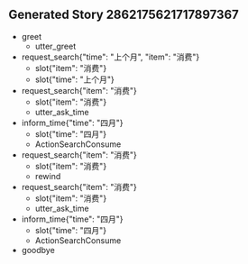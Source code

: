 ## Generated Story 2862175621717897367
* greet
    - utter_greet
* request_search{"time": "上个月", "item": "消费"}
    - slot{"item": "消费"}
    - slot{"time": "上个月"}
* request_search{"item": "消费"}
    - slot{"item": "消费"}
    - utter_ask_time
* inform_time{"time": "四月"}
    - slot{"time": "四月"}
    - ActionSearchConsume
* request_search{"item": "消费"}
    - slot{"item": "消费"}
    - rewind
* request_search{"item": "消费"}
    - slot{"item": "消费"}
    - utter_ask_time
* inform_time{"time": "四月"}
    - slot{"time": "四月"}
    - ActionSearchConsume
* goodbye
